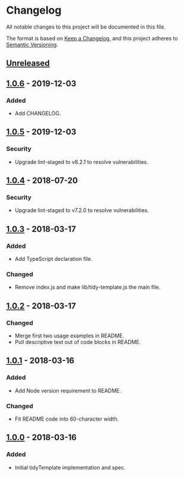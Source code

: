 # Changelog
All notable changes to this project will be documented in this file.

The format is based on [Keep a Changelog](https://keepachangelog.com/en/1.0.0/),
and this project adheres to [Semantic Versioning](https://semver.org/spec/v2.0.0.html).

## [Unreleased]

## [1.0.6] - 2019-12-03
### Added
- Add CHANGELOG.

## [1.0.5] - 2019-12-03
### Security
- Upgrade lint-staged to v8.2.1 to resolve vulnerabilities.

## [1.0.4] - 2018-07-20
### Security
- Upgrade lint-staged to v7.2.0 to resolve vulnerabilities.

## [1.0.3] - 2018-03-17
### Added
- Add TypeScript declaration file.

### Changed
- Remove index.js and make lib/tidy-template.js the main file.

## [1.0.2] - 2018-03-17
### Changed
- Merge first two usage examples in README.
- Pull descriptive text out of code blocks in README.

## [1.0.1] - 2018-03-16
### Added
- Add Node version requirement to README.

### Changed
- Fit README code into 60-character width.

## [1.0.0] - 2018-03-16
### Added
- Initial tidyTemplate implementation and spec.

[Unreleased]: https://github.com/capitect/tidy-template/compare/v1.0.6...HEAD
[1.0.6]: https://github.com/capitect/tidy-template/compare/v1.0.5...v1.0.6
[1.0.5]: https://github.com/capitect/tidy-template/compare/v1.0.4...v1.0.5
[1.0.4]: https://github.com/capitect/tidy-template/compare/v1.0.3...v1.0.4
[1.0.3]: https://github.com/capitect/tidy-template/compare/v1.0.2...v1.0.3
[1.0.2]: https://github.com/capitect/tidy-template/compare/v1.0.1...v1.0.2
[1.0.1]: https://github.com/capitect/tidy-template/compare/v1.0.0...v1.0.1
[1.0.0]: https://github.com/capitect/tidy-template/releases/tag/v1.0.0
